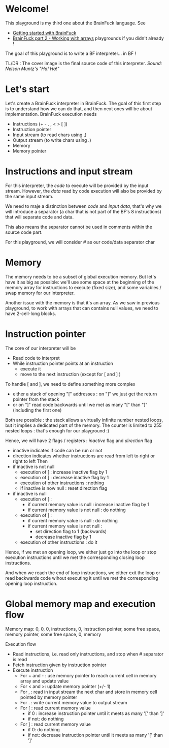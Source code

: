 # Welcome!

This playground is my third one about the BrainFuck language. See 
* [Getting started with BrainFuck](https://tech.io/playgrounds/50426/getting-started-with-brainfuck/welcome)
* [BrainFuck part 2 - Working with arrays](https://tech.io/playgrounds/50443/brainfuck-part-2---working-with-arrays/welcome)
playgrounds if you didn't already !

The goal of this playground is to write a BF interpreter... in BF !

TL/DR : The cover image is the final source code of this interpreter. _Sound: Nelson Muntz's "Ha! Ha!"_

# Let's start

Let's create a BrainFuck interpreter in BrainFuck. The goal of this first step is to understand how we can do that, and then next ones will be about implementation.
BrainFuck execution needs
* Instructions (+ - . , < > [ ])
* Instruction pointer
* Input stream (to read chars using ,)
* Output stream (to write chars using .)
* Memory
* Memory pointer

# Instructions and input stream
For this interpreter, the _code_ to execute will be provided by the input stream. However, the _data_ read by code execution will also be provided by the same input stream.

We need to maje a distinction between _code_ and _input data_, that's why we will introduce a separator (a char that is not part of the BF's 8 instructions) that will separate code and data.

This also means the separator cannot be used in comments within the source code part.

For this playground, we will consider # as our code/data separator char

# Memory

The memory needs to be a subset of global execution memory. But let's have it as big as possible: we'll use some space at the beginning of the memory array for instructions to execute (fixed size), and some variables / swap memory for our interpreter.

Another issue with the memory is that it's an array. As we saw in previous playground, to work with arrays that can contains null values, we need to have 2-cell-long blocks.

# Instruction pointer

The core of our interpreter will be
* Read code to interpret
* While instruction pointer points at an instruction
  * execute it
  * move to the next instruction (except for [ and ] )

To handle [ and ], we need to define something more complex
* either a stack of opening "[" addresses : on "]" we just get the return pointer from the stack
* or on "]" read code backwards until we met as many "[" than "]" (including the first one)

Both are possible : the stack allows a virtually infinite number nested loops, but it implies a dedicated part of the memory. The counter is limited to 255 nested loops : that's enough for our playground :)

Hence, we will have 2 flags / registers : _inactive_ flag and _direction_ flag
* inactive indicates if code can be run or not
* direction indicates whether instructions are read from left to right or right to left
Then
* if inactive is not null
  * execution of [ : increase inactive flag by 1
  * execution of ] : decrease inactive flag by 1
  * execution of other instructions : nothing
  * if inactive is now null : reset direction flag
* if inactive is null
  * execution of [ :
    * if current memory value is null : increase inactive flag by 1
    * if current memory value is not null : do nothing
  * execution of ] :
    * if current memory value is null : do nothing
    * if current memory value is not null : 
      * set direction flag to 1 (backwards)
      * decrease inactive flag by 1
  * execution of other instructions : do it

Hence, if we met an opening loop, we either just go into the loop or stop execution instructions until we met the corresponding closing loop instructions.

And when we reach the end of loop instructions, we either exit the loop or read backwards code wihout executing it until we met the corresponding opening loop instruction.

# Global memory map and execution flow

Memory map: 0, 0, 0, instructions, 0, instruction pointer, some free space, memory pointer, some free space, 0, memory

Execution flow
* Read instructions, i.e. read only instructions, and stop when # separator is read
* Fetch instruction given by instruction pointer
* Execute instruction
  * For + and - : use memory pointer to reach current cell in memory array and update value
  * For < and >: update memory pointer (+/- 1)
  * For , : read in input stream the next char and store in memory cell pointed by memory pointer
  * For . : write current memory value to output stream
  * For [ : read current memory value
    * if 0 : increase instruction pointer until it meets as many '[' than ']'
    * if not: do nothing
  * For ] : read current memory value
    * if 0: do nothing
    * if not: decrease instruction pointer until it meets as many '[' than ']'


